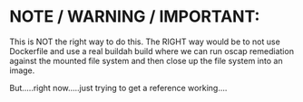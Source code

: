 # NOTE / WARNING / IMPORTANT:
This is NOT the right way to do this.
The RIGHT way would be to not use Dockerfile and use a real buildah build where we can
run oscap remediation against the mounted file system and then close up the file system
into an image.

But.....right now.....just trying to get a reference working....
